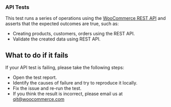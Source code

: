 ### API Tests

This test runs a series of operations using the [WooCommerce REST API](https://woocommerce.github.io/woocommerce-rest-api-docs/) and asserts that the expected outcomes are true, such as:

- Creating products, customers, orders using the REST API.
- Validate the created data using REST API.

## What to do if it fails

If your API test is failing, please take the following steps:
- Open the test report.
- Identify the causes of failure and try to reproduce it locally.
- Fix the issue and re-run the test.
- If you think the result is incorrect, please email us at qit@woocommerce.com